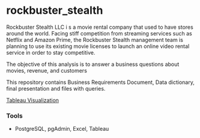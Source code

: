 # rockbuster_stealth
Rockbuster Stealth LLC i s a movie rental company that used to have stores around the
world. Facing stiff competition from streaming services such as Netflix and Amazon Prime,
the Rockbuster Stealth management team is planning to use its existing movie licenses to
launch an online video rental service in order to stay competitive.

The objective of this analysis is to answer a business questions about movies, revenue, and customers

This repository contains Business Requirements Document, Data dictionary, final presentation and files with queries.

[Tableau Visualization](https://public.tableau.com/views/TotalCustomersandRevenuebyCountry/Sheet1?:language=en-US&:display_count=n&:origin=viz_share_link)

### Tools
  - PostgreSQL, pgAdmin, Excel, Tableau
